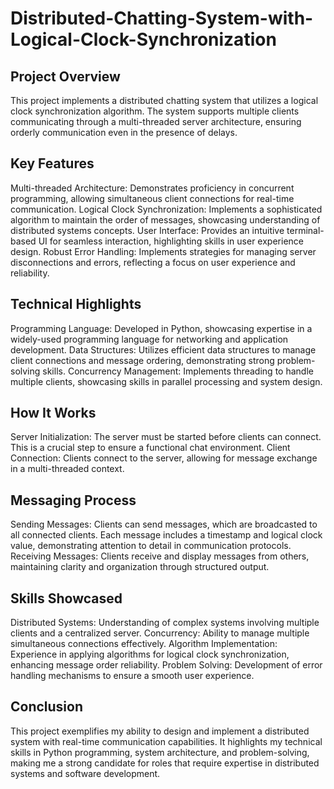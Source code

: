 # Distributed-Chatting-System-with-Logical-Clock-Synchronization

## Project Overview
This project implements a distributed chatting system that utilizes a logical clock synchronization algorithm. The system supports multiple clients communicating through a multi-threaded server architecture, ensuring orderly communication even in the presence of delays.

## Key Features

Multi-threaded Architecture: Demonstrates proficiency in concurrent programming, allowing simultaneous client connections for real-time communication.
Logical Clock Synchronization: Implements a sophisticated algorithm to maintain the order of messages, showcasing understanding of distributed systems concepts.
User Interface: Provides an intuitive terminal-based UI for seamless interaction, highlighting skills in user experience design.
Robust Error Handling: Implements strategies for managing server disconnections and errors, reflecting a focus on user experience and reliability.

## Technical Highlights
Programming Language: Developed in Python, showcasing expertise in a widely-used programming language for networking and application development.
Data Structures: Utilizes efficient data structures to manage client connections and message ordering, demonstrating strong problem-solving skills.
Concurrency Management: Implements threading to handle multiple clients, showcasing skills in parallel processing and system design.

## How It Works
Server Initialization: The server must be started before clients can connect. This is a crucial step to ensure a functional chat environment.
Client Connection: Clients connect to the server, allowing for message exchange in a multi-threaded context.

## Messaging Process
Sending Messages: Clients can send messages, which are broadcasted to all connected clients. Each message includes a timestamp and logical clock value, demonstrating attention to detail in communication protocols.
Receiving Messages: Clients receive and display messages from others, maintaining clarity and organization through structured output.
## Skills Showcased
Distributed Systems: Understanding of complex systems involving multiple clients and a centralized server.
Concurrency: Ability to manage multiple simultaneous connections effectively.
Algorithm Implementation: Experience in applying algorithms for logical clock synchronization, enhancing message order reliability.
Problem Solving: Development of error handling mechanisms to ensure a smooth user experience.
## Conclusion
This project exemplifies my ability to design and implement a distributed system with real-time communication capabilities. It highlights my technical skills in Python programming, system architecture, and problem-solving, making me a strong candidate for roles that require expertise in distributed systems and software development.
